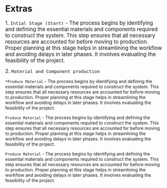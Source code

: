 # Extras
<big> 1. `Intial Stage (Start)` - The process begins by identifying and defining the essential materials and components required to construct the system. This step ensures that all necessary resources are accounted for before moving to production. Proper planning at this stage helps in streamlining the workflow and avoiding delays in later phases. It involves evaluating the feasibility of the project.</big>

<big> 2. `Material and Component production` </big>

`*Produce Material` - The process begins by identifying and defining the essential materials and components required to construct the system. This step ensures that all necessary resources are accounted for before moving to production. Proper planning at this stage helps in streamlining the workflow and avoiding delays in later phases. It involves evaluating the feasibility of the project.

`Produce Material` - The process begins by identifying and defining the essential materials and components required to construct the system. This step ensures that all necessary resources are accounted for before moving to production. Proper planning at this stage helps in streamlining the workflow and avoiding delays in later phases. It involves evaluating the feasibility of the project.

`Produce Material` - The process begins by identifying and defining the essential materials and components required to construct the system. This step ensures that all necessary resources are accounted for before moving to production. Proper planning at this stage helps in streamlining the workflow and avoiding delays in later phases. It involves evaluating the feasibility of the project.


